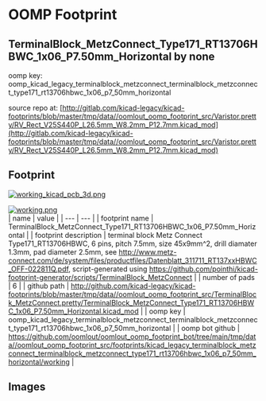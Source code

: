 # OOMP Footprint  
## TerminalBlock_MetzConnect_Type171_RT13706HBWC_1x06_P7.50mm_Horizontal  by none  
  
oomp key: oomp_kicad_legacy_terminalblock_metzconnect_terminalblock_metzconnect_type171_rt13706hbwc_1x06_p7_50mm_horizontal  
  
source repo at: [http://gitlab.com/kicad-legacy/kicad-footprints/blob/master/tmp/data//oomlout_oomp_footprint_src/Varistor.pretty/RV_Rect_V25S440P_L26.5mm_W8.2mm_P12.7mm.kicad_mod](http://gitlab.com/kicad-legacy/kicad-footprints/blob/master/tmp/data//oomlout_oomp_footprint_src/Varistor.pretty/RV_Rect_V25S440P_L26.5mm_W8.2mm_P12.7mm.kicad_mod)  
## Footprint  
  
[![working_kicad_pcb_3d.png](working_kicad_pcb_3d_600.png)](working_kicad_pcb_3d.png)  
  
[![working.png](working_600.png)](working.png)  
| name | value | 
| --- | --- | 
| footprint name | TerminalBlock_MetzConnect_Type171_RT13706HBWC_1x06_P7.50mm_Horizontal | 
| footprint description | terminal block Metz Connect Type171_RT13706HBWC, 6 pins, pitch 7.5mm, size 45x9mm^2, drill diamater 1.3mm, pad diameter 2.5mm, see http://www.metz-connect.com/de/system/files/productfiles/Datenblatt_311711_RT137xxHBWC_OFF-022811Q.pdf, script-generated using https://github.com/pointhi/kicad-footprint-generator/scripts/TerminalBlock_MetzConnect | 
| number of pads | 6 | 
| github path | http://github.com/kicad-legacy/kicad-footprints/blob/master/tmp/data//oomlout_oomp_footprint_src/TerminalBlock_MetzConnect.pretty/TerminalBlock_MetzConnect_Type171_RT13706HBWC_1x06_P7.50mm_Horizontal.kicad_mod | 
| oomp key | oomp_kicad_legacy_terminalblock_metzconnect_terminalblock_metzconnect_type171_rt13706hbwc_1x06_p7_50mm_horizontal | 
| oomp bot github | https://github.com/oomlout/oomlout_oomp_footprint_bot/tree/main/tmp/data//oomlout_oomp_footprint_src/footprints/kicad_legacy_terminalblock_metzconnect_terminalblock_metzconnect_type171_rt13706hbwc_1x06_p7_50mm_horizontal/working | 
## Images  
